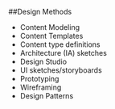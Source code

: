 ##Design Methods

- Content Modeling
- Content Templates
- Content type definitions
- Architecture (IA) sketches
- Design Studio
- UI sketches/storyboards
- Prototyping
- Wireframing
- Design Patterns
